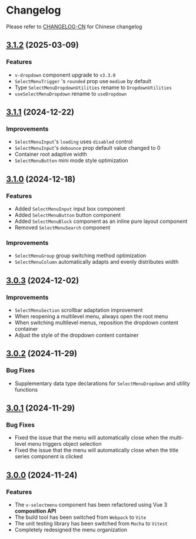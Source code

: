 # Changelog

Please refer to [CHANGELOG-CN](CHANGELOG-CN.md) for Chinese changelog

## [3.1.2](https://github.com/TerryZ/v-selectmenu/compare/v3.1.1...v3.1.2) (2025-03-09)

### Features

- `v-dropdown` component upgrade to `v3.3.0`
- `SelectMenuTrigger` 's `rounded` prop use `medium` by default
- Type `SelectMenuDropdownUtilities` rename to `DropdownUtilities`
- `useSelectMenuDropdown` rename to `useDropdown`

## [3.1.1](https://github.com/TerryZ/v-selectmenu/compare/v3.1.0...v3.1.1) (2024-12-22)

### Improvements

- `SelectMenuInput`'s `loading` uses `disabled` control
- `SelectMenuInput`'s `debounce` prop default value changed to 0
- Container root adaptive width
- `SelectMenuButton` mini mode style optimization

## [3.1.0](https://github.com/TerryZ/v-selectmenu/compare/v3.0.3...v3.1.0) (2024-12-18)

### Features

- Added `SelectMenuInput` input box component
- Added `SelectMenuButton` button component
- Added `SelectMenuBlock` component as an inline pure layout component
- Removed `SelectMenuSearch` component

### Improvements

- `SelectMenuGroup` group switching method optimization
- `SelectMenuColumn` automatically adapts and evenly distributes width

## [3.0.3](https://github.com/TerryZ/v-selectmenu/compare/v3.0.2...v3.0.3) (2024-12-02)

### Improvements

- `SelectMenuSection` scrollbar adaptation improvement
- When reopening a multilevel menu, always open the root menu
- When switching multilevel menus, reposition the dropdown content container
- Adjust the style of the dropdown content container

## [3.0.2](https://github.com/TerryZ/v-selectmenu/compare/v3.0.1...v3.0.2) (2024-11-29)

### Bug Fixes

- Supplementary data type declarations for `SelectMenuDropdown` and utility functions

## [3.0.1](https://github.com/TerryZ/v-selectmenu/compare/v3.0.0...v3.0.1) (2024-11-29)

### Bug Fixes

- Fixed the issue that the menu will automatically close when the multi-level menu triggers object selection
- Fixed the issue that the menu will automatically close when the title series component is clicked

## [3.0.0](https://github.com/TerryZ/v-selectmenu) (2024-11-24)

### Features

- The `v-selectmenu` component has been refactored using Vue 3 **composition API**
- The build tool has been switched from `Webpack` to `Vite`
- The unit testing library has been switched from `Mocha` to `Vitest`
- Completely redesigned the menu organization
